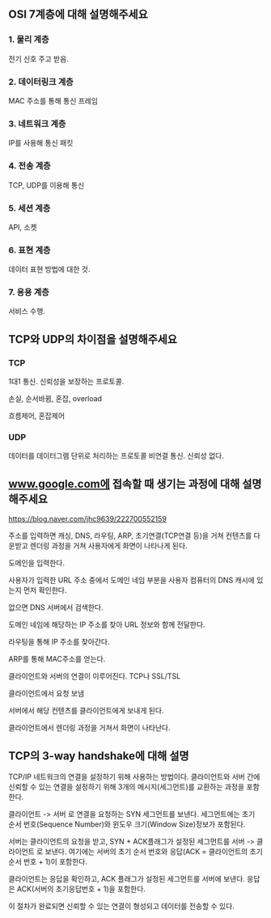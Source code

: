 ## OSI 7계층에 대해 설명해주세요
### 1. 물리 계층
전기 신호 주고 받음.
### 2. 데이터링크 계층
MAC 주소를 통해 통신
프레임
### 3. 네트워크 계층
IP를 사용해 통신
패킷
### 4. 전송 계층
TCP, UDP를 이용해 통신 
### 5. 세션 계층
API, 소켓
### 6. 표현 계층
데이터 표현 방법에 대한 것.
### 7. 응용 계층
서비스 수행.

## TCP와 UDP의 차이점을 설명해주세요
### TCP
1대1 통신.
신뢰성을 보장하는 프로토콜.

손실, 순서바뀜, 혼잡, overload

흐름제어, 혼잡제어

### UDP
데이터를 데이터그램 단위로 처리하는 프로토콜
비연결 통신. 신뢰성 없다.



## www.google.com에 접속할 때 생기는 과정에 대해 설명해주세요
https://blog.naver.com/jhc9639/222700552159

주소를 입력하면 캐싱, DNS, 라우팅, ARP, 초기연결(TCP연결 등)을 거쳐 컨텐츠를 다운받고 렌더링 과정을 거쳐 사용자에게 화면이 나타나게 된다.

도메인을 입력한다.

사용자가 입력한 URL 주소 중에서 도메인 네임 부분을 사용자 컴퓨터의 DNS 캐시에 있는지 먼저 확인한다.

없으면 DNS 서버에서 검색한다.

도메인 네임에 해당하는 IP 주소를 찾아 URL 정보와 함께 전달한다.

라우팅을 통해 IP 주소를 찾아간다.

ARP를 통해 MAC주소를 얻는다.

클라이언트와 서버의 연결이 이루어진다. TCP나 SSL/TSL

클라이언트에서 요청 보냄

서버에서 해당 컨텐츠를 클라이언트에게 보내게 된다.

클라이언트에서 렌더링 과정을 거쳐서 화면이 나타난다.


## TCP의 3-way handshake에 대해 설명
TCP/IP 네트워크의 연결을 설정하기 위해 사용하는 방법이다.
클라이언트와 서버 간에 신뢰할 수 있는 연결을 설정하기 위해 3개의 메시지(세그먼트)를 교환하는 과정을 포함한다.

클라이언트 -> 서버 로 연결을 요청하는 SYN 세그먼트를 보낸다. 세그먼트에는 초기 순서 번호(Sequence Number)와 윈도우 크기(Window Size)정보가 포함된다.

서버는 클라이언트의 요청을 받고, SYN + ACK플래그가 설정된 세그먼트를 서버 -> 클라이언트 로 보낸다. 여기에는 서버의 초기 순서 번호와 응답(ACK = 클라이언트의 초기 순서 번호 + 1)이 포함한다.

클라이언트는 응답을 확인하고, ACK 플래그가 설정된 세그먼트를 서버에 보낸다. 응답은 ACK(서버의 초기응답번호 + 1)을 포함한다.

이 절차가 완료되면 신뢰할 수 있는 연결이 형성되고 데이터를 전송할 수 있다.




